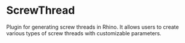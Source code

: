 # ScrewThread


Plugin for generating screw threads in Rhino. It allows users to create various types of screw threads with customizable parameters. 


